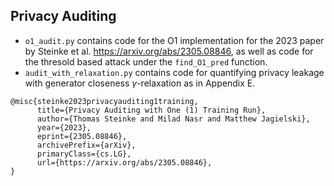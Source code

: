 ## Privacy Auditing 
- `o1_audit.py` contains code for the O1 implementation for the 2023 paper by Steinke et al. https://arxiv.org/abs/2305.08846, as well as code for the thresold based attack under the `find_O1_pred` function.
- `audit_with_relaxation.py` contains code for quantifying privacy leakage with generator closeness $\gamma$-relaxation as in Appendix E. 
```
@misc{steinke2023privacyauditing1training,
      title={Privacy Auditing with One (1) Training Run}, 
      author={Thomas Steinke and Milad Nasr and Matthew Jagielski},
      year={2023},
      eprint={2305.08846},
      archivePrefix={arXiv},
      primaryClass={cs.LG},
      url={https://arxiv.org/abs/2305.08846}, 
}

```
